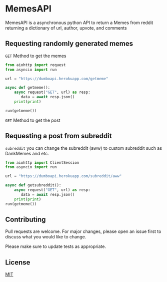# MemesAPI

MemesAPI is a asynchronous python API to return a Memes from reddit returning a dictionary of url, author, upvote, and comments


## Requesting randomly generated memes

`GET` Method to get the memes

```python
from aiohttp import request
from asyncio import run

url = "https://dumboapi.herokuapp.com/getmeme"

async def getmeme():
    async request("GET", url) as resp:
       data = await resp.json()
    print(print)

run(getmeme())
```
`GET` Method to get the post

## Requesting a post from subreddit
`subreddit` you can change the subreddit (aww) to custom subreddit such as DankMemes and etc.
```python
from aiohttp import ClientSession
from asyncio import run

url = "https://dumboapi.herokuapp.com/subreddit/aww"

async def getsubreddit():
    async request("GET", url) as resp:
       data = await resp.json()
    print(print)
run(getmeme())
```

## Contributing
Pull requests are welcome. For major changes, please open an issue first to discuss what you would like to change.

Please make sure to update tests as appropriate.

## License
[MIT](https://choosealicense.com/licenses/mit/)
